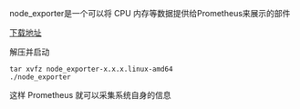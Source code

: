 node_exporter是一个可以将 CPU 内存等数据提供给Prometheus来展示的部件

[下载地址](https://prometheus.io/download/)

解压并启动
```
tar xvfz node_exporter-x.x.x.linux-amd64
./node_exporter
```
这样 Prometheus 就可以采集系统自身的信息